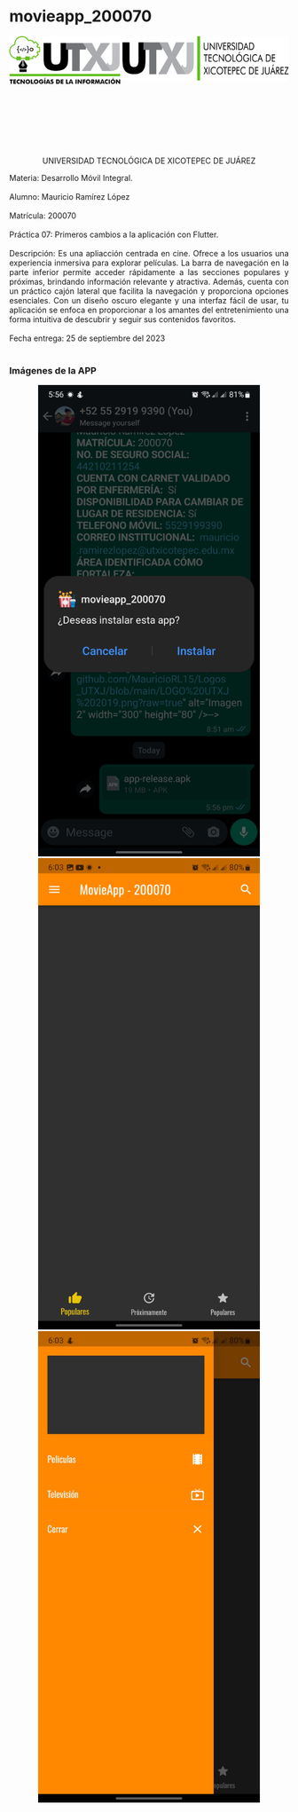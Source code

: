 # movieapp_200070
<div style="display: flex; justify-content: space-between;">
    <img align="left" src="https://github.com/MauricioRL15/Logos_UTXJ/blob/main/LOGO%20TIC.png?raw=true" alt="Imagen 1" width="200" />
    <img align="right" src="https://github.com/MauricioRL15/Logos_UTXJ/blob/main/LOGO%20UTXJ%202019.png?raw=true" alt="Imagen 2" width="300" height="80" />
</div>

<br><br><br><br><br><br>

<p align="center">UNIVERSIDAD TECNOLÓGICA DE XICOTEPEC DE JUÁREZ</p>

<div style="text-align: justify;">
Materia: Desarrollo Móvil Integral. <br><br>
Alumno: Mauricio Ramírez López <br><br>
Matrícula: 200070 <br><br>
Práctica 07: Primeros cambios a la aplicación con Flutter. <br><br>
Descripción: Es una apliacción centrada en cine. Ofrece a los usuarios una experiencia inmersiva para explorar películas. La barra de navegación en la parte inferior permite acceder rápidamente a las secciones populares y próximas, brindando información relevante y atractiva. Además, cuenta con un práctico cajón lateral que facilita la navegación y proporciona opciones esenciales. Con un diseño oscuro elegante y una interfaz fácil de usar, tu aplicación se enfoca en proporcionar a los amantes del entretenimiento una forma intuitiva de descubrir y seguir sus contenidos favoritos. <br><br>
Fecha entrega: 25 de septiembre del 2023
</div>

<br>

### Imágenes de la APP

<div style="text-align: center">
    <img src="https://github.com/MauricioRL15/Imagenes/blob/c4df2f39d6cd20ada4f56d877c51e916c2836001/P7_IMG2.jpg?raw=true" alt="Imagen 1" width="400" height="850"/>
    <img src="https://github.com/MauricioRL15/Imagenes/blob/c4df2f39d6cd20ada4f56d877c51e916c2836001/P7_IMG1.jpg?raw=true" alt="Imagen 2" width="400" height="850"/>
    <img src="https://github.com/MauricioRL15/Imagenes/blob/c4df2f39d6cd20ada4f56d877c51e916c2836001/P7_IMG3.jpg?raw=true" alt="Imagen 3" width="400" height="850"/>
    
</div>
